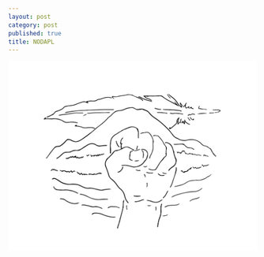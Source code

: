 ```yaml
---
layout: post
category: post
published: true
title: NODAPL
---
```

![NODAPL Drawing](/media/NODAPL-drawing.jpeg)